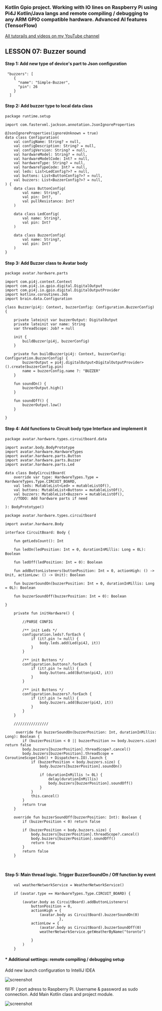 ### Kotlin Gpio project. Working with IO lines on Raspberry Pi using Pi4J Kotlin/Java langs and remote compiling / debugging to any ARM GPIO compatible hardware. Advanced AI features (TensorFlow)


[All tutorails and videos on my YouTube channel](https://www.youtube.com/@OleksandrNeiko)



## LESSON 07: Buzzer sound


#### Step 1: Add new type of device's part to Json configuration

````
 "buzzers": [
    {
      "name": "Simple-Buzzer",
      "pin": 26
    }
  ]
````


#### Step 2: Add buzzer type to local data class

````
package runtime.setup

import com.fasterxml.jackson.annotation.JsonIgnoreProperties

@JsonIgnoreProperties(ignoreUnknown = true)
data class Configuration(
    val configName: String? = null,
    val configDescription: String? = null,
    val configVersion: String? = null,
    val hardwareModel: String? = null,
    val hardwareModelCode: Int? = null,
    val hardwareType: String? = null,
    val hardwareTypeCode: Int? = null,
    val leds: List<LedConfig?>? = null,
    val buttons: List<ButtonConfig?>? = null,
    val buzzers: List<BuzzerConfig?>? = null,
) {
    data class ButtonConfig(
        val name: String?,
        val pin: Int?,
        val pullResistance: Int?
    )

    data class LedConfig(
        val name: String?,
        val pin: Int?
    )

    data class BuzzerConfig(
        val name: String?,
        val pin: Int?
    )
}
````

#### Step 3: Add Buzzer class to Avatar body

````
package avatar.hardware.parts

import com.pi4j.context.Context
import com.pi4j.io.gpio.digital.DigitalOutput
import com.pi4j.io.gpio.digital.DigitalOutputProvider
import kotlinx.coroutines.Job
import brain.data.Configuration

class Buzzer(pi4j: Context, buzzerConfig: Configuration.BuzzerConfig) {

    private lateinit var buzzerOutput: DigitalOutput
    private lateinit var name: String
    var threadScope: Job? = null

    init {
        buildBuzzer(pi4j, buzzerConfig)
    }

    private fun buildBuzzer(pi4j: Context, buzzerConfig: Configuration.BuzzerConfig) {
        buzzerOutput = pi4j.digitalOutput<DigitalOutputProvider>().create(buzzerConfig.pin)
        name = buzzerConfig.name ?: "BUZZER"
    }

    fun soundOn() {
        buzzerOutput.high()
    }

    fun soundOff() {
        buzzerOutput.low()
    }

}
````

#### Step 4: Add functions to Circuit body type Interface and implement it

````
package avatar.hardware.types.circuitboard.data

import avatar.body.BodyPrototype
import avatar.hardware.HardwareTypes
import avatar.hardware.parts.Button
import avatar.hardware.parts.Buzzer
import avatar.hardware.parts.Led

data class BodyCircuitBoard(
    override var type: HardwareTypes.Type = HardwareTypes.Type.CIRCUIT_BOARD,
    val leds: MutableList<Led> = mutableListOf(),
    val buttons: MutableList<Button> = mutableListOf(),
    val buzzers: MutableList<Buzzer> = mutableListOf(),
    //TODO: Add hardware parts if need

): BodyPrototype()
````

````
package avatar.hardware.types.circuitboard

import avatar.hardware.Body

interface CircuitBoard: Body {
    
    fun getLedsCount(): Int

    fun ledOn(ledPosition: Int = 0, durationInMillis: Long = 0L): Boolean

    fun ledOff(ledPosition: Int = 0): Boolean

    fun addButtonListeners(buttonPosition: Int = 0, actionHigh: () -> Unit, actionLow: () -> Unit): Boolean

    fun buzzerSoundOn(buzzerPosition: Int = 0, durationInMillis: Long = 0L): Boolean

    fun buzzerSoundOff(buzzerPosition: Int = 0): Boolean

}
````

````
    private fun initHardware() {

        //PARSE CONFIG

        /** init Leds */
        configuration.leds?.forEach {
            if (it?.pin != null) {
                body.leds.add(Led(pi4J, it))
            }
        }

        /** init Buttons */
        configuration.buttons?.forEach {
            if (it?.pin != null) {
                body.buttons.add(Button(pi4J, it))
            }
        }

        /** init Buttons */
        configuration.buzzers?.forEach {
            if (it?.pin != null) {
                body.buzzers.add(Buzzer(pi4J, it))
            }
        }
    }
    
    ////////////////
    
     override fun buzzerSoundOn(buzzerPosition: Int, durationInMillis: Long): Boolean {
        if (buzzerPosition < 0 || buzzerPosition >= body.buzzers.size) return false
        body.buzzers[buzzerPosition].threadScope?.cancel()
        body.buzzers[buzzerPosition].threadScope = CoroutineScope(Job() + Dispatchers.IO).launch {
            if (buzzerPosition < body.buzzers.size) {
                body.buzzers[buzzerPosition].soundOn()

                if (durationInMillis != 0L) {
                    delay(durationInMillis)
                    body.buzzers[buzzerPosition].soundOff()
                }
            }
            this.cancel()
        }
        return true
    }

    override fun buzzerSoundOff(buzzerPosition: Int): Boolean {
        if (buzzerPosition < 0) return false

        if (buzzerPosition < body.buzzers.size) {
            body.buzzers[buzzerPosition].threadScope?.cancel()
            body.buzzers[buzzerPosition].soundOff()
            return true
        }
        return false
    }
    
    
````

#### Step 5: Main thread logic. Trigger BuzzerSoundOn / Off function by event

````
    val weatherNetworkService = WeatherNetworkService()

    if (avatar.type == HardwareTypes.Type.CIRCUIT_BOARD) {

        (avatar.body as CircuitBoard).addButtonListeners(
            buttonPosition = 0,
            actionHigh = {
                (avatar.body as CircuitBoard).buzzerSoundOn(0)
                         },
            actionLow = {
                (avatar.body as CircuitBoard).buzzerSoundOff(0)
                weatherNetworkService.getWeatherByName("toronto")

            }
        )
    }  
````

#### * Additional settings: remote compiling / debugging setup


Add new launch configuration to IntelliJ IDEA

![screenshot](readme/readme01.png)


fill IP / port adress to Raspberry PI. Username & password as sudo connection. Add Main Kotlin class and project module.

![screenshot](readme/readme02.png)
